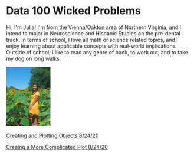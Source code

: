 # Data 100 Wicked Problems

Hi, I'm Julia! I'm from the Vienna/Oakton area of Northern Virginia, and I intend to major in Neuroscience and Hispanic Studies on the pre-dental track. In terms of school, I love all math or science related topics, and I enjoy learning about applicable concepts with real-world implications. Outside of school, I like to read any genre of book, to work out, and to take my dog on long walks. 

<img src="E289304E-FA29-4207-9A22-EE124A99EE87.jpeg" width="120" height="160" />

[Creating and Plotting Objects 8/24/20](Practice1.md)

[Creaing a More Complicated Plot 8/24/20](Practice2.md)
